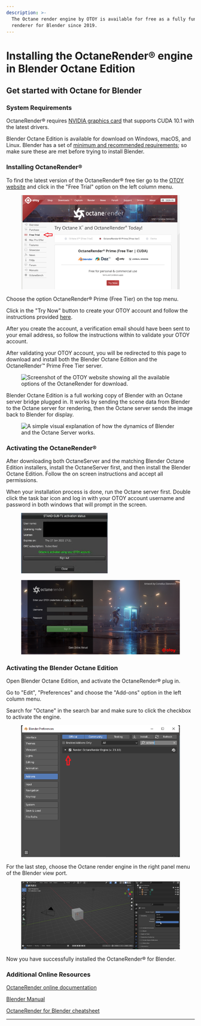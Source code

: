 ```yaml
---
description: >-
  The Octane render engine by OTOY is available for free as a fully functional
  renderer for Blender since 2019.
---
```


# Installing the OctaneRender® engine in Blender Octane Edition

## Get started with Octane for Blender

### System Requirements

OctaneRender® requires [NVIDIA graphics card](https://developer.nvidia.com/cuda-gpus) that supports CUDA 10.1 with the latest drivers.&#x20;

Blender Octane Edition is available for download on Windows, macOS, and Linux. Blender has a set of [minimum and recommended requirements](https://www.blender.org/download/requirements/); so make sure these are met before trying to install Blender.

### Installing OctaneRender®

To find the latest version of the OctaneRender® free tier go to the [OTOY website](https://home.otoy.com/render/octane-render/) and click in the "Free Trial" option on the left column menu.

<figure><img src=".gitbook/assets/octanesite (1).png" alt="Screenshot of the OTOY website where you can find the latest version of the Octane Render. A red arrow is pointing to the option &#x22;Free Trial&#x22;."><figcaption></figcaption></figure>

Choose the option OctaneRender® Prime (Free Tier) on the top menu.

Click in the "Try Now" button to create your OTOY account and follow the instructions provided [here](https://account.otoy.com/sign\_up).&#x20;

After you create the account, a verification email should have been sent to your email address, so follow the instructions within to validate your OTOY account.

After validating your OTOY account, you will be redirected to this page to download and install both the Blender Octane Edition and the OctaneRender™ Prime Free Tier server.&#x20;



<figure><img src=".gitbook/assets/Sem títul545456o.png" alt="Screenshot of the OTOY website showing all the available options of the OctaneRender for download. "><figcaption></figcaption></figure>

Blender Octane Edition is a full working copy of Blender with an Octane server bridge plugged in. It works by sending the scene data from Blender to the Octane server for rendering, then the Octane server sends the image back to Blender for display.

<figure><img src=".gitbook/assets/Sem título5869.png" alt="A simple visual explanation of how the dynamics of Blender and the Octane Server works. "><figcaption></figcaption></figure>

### Activating the OctaneRender®

After downloading both OctaneServer and the matching Blender Octane Edition installers, install the OctaneServer first, and then install the Blender Octane Edition. Follow the on screen instructions and accept all permissions.&#x20;

When your installation process is done, run the Octane server first. Double click the task bar icon and log in with your OTOY account username and password in both windows that will prompt in the screen.

<figure><img src=".gitbook/assets/icon.png" alt="Screenshot of the Octane server window where you can put your OTOY account username and password for log in."><figcaption></figcaption></figure>

<figure><img src=".gitbook/assets/fig_4.1.png" alt=""><figcaption></figcaption></figure>

### Activating the Blender Octane Edition

Open Blender Octane Edition, and activate the OctaneRender® plug in.

Go to "Edit", "Preferences" and choose the "Add-ons" option in the left column menu.&#x20;

Search for "Octane" in the search bar and make sure to click the checkbox to activate the engine.

<figure><img src=".gitbook/assets/blender.png" alt=""><figcaption></figcaption></figure>

For the last step, choose the Octane render engine in the right panel menu of the Blender view port.

<figure><img src=".gitbook/assets/setup_3.png" alt=""><figcaption></figcaption></figure>

Now you have successfully installed the OctaneRender® for Blender.&#x20;



### **Additional Online Resources**

&#x20;[OctaneRender online documentation ](https://docs.otoy.com/BlenderH/BlenderPluginManual.htm)

&#x20;[Blender Manual ](https://docs.blender.org/manual/en/latest/index.html)

&#x20;[OctaneRender for Blender cheatsheet](https://help.otoy.com/hc/en-us/articles/6727490530331-OctaneRender-for-Blender-Cheatsheet)

****
